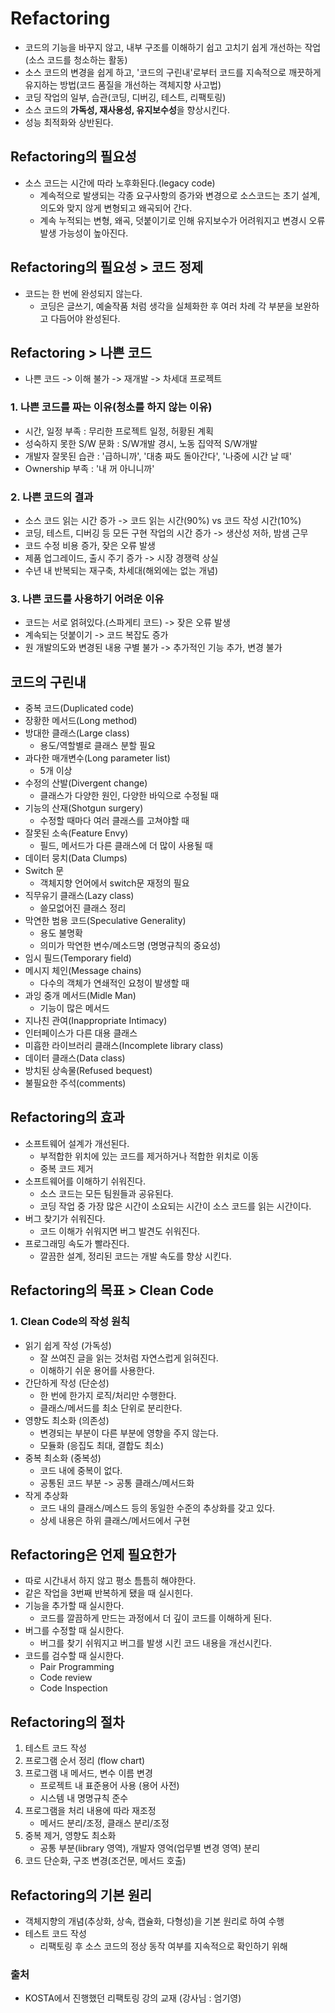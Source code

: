 # Refactoring

- 코드의 기능을 바꾸지 않고, 내부 구조를 이해하기 쉽고 고치기 쉽게 개선하는 작업(소스 코드를 청소하는 활동)
- 소스 코드의 변경을 쉽게 하고, '코드의 구린내'로부터 코드를 지속적으로 깨끗하게 유지하는 방법(코드 품질을 개선하는 객체지향 사고법)
- 코딩 작업의 일부, 습관(코딩, 디버깅, 테스트, 리팩토링)
- 소스 코드의 **가독성, 재사용성, 유지보수성**을 향상시킨다.
- 성능 최적화와 상반된다.



## Refactoring의 필요성

- 소스 코드는 시간에 따라 노후화된다.(legacy code)
  - 계속적으로 발생되는 각종 요구사항의 증가와 변경으로 소스코드는 초기 설계, 의도와 맞지 않게 변형되고 왜곡되어 간다.
  - 계속 누적되는 변형, 왜곡, 덧붙이기로 인해 유지보수가 어려워지고 변경시 오류 발생 가능성이 높아진다.

### 



## Refactoring의 필요성 > 코드 정제

- 코드는 한 번에 완성되지 않는다.
  - 코딩은 글쓰기, 예술작품 처럼 생각을 실체화한 후 여러 차례 각 부분을 보완하고 다듬어야 완성된다.





## Refactoring > 나쁜 코드

- 나쁜 코드 -> 이해 불가  -> 재개발 -> 차세대 프로젝트



### 1. 나쁜 코드를 짜는 이유(청소를 하지 않는 이유)

- 시간, 일정 부족 : 무리한 프로젝트 일정, 허황된 계획
- 성숙하지 못한 S/W 문화 : S/W개발 경시, 노동 집약적 S/W개발
- 개발자 잘못된 습관 : '급하니까', '대충 짜도 돌아간다', '나중에 시간 날 때'
- Ownership 부족 : '내 꺼 아니니까'



### 2. 나쁜 코드의 결과

- 소스 코드 읽는 시간 증가 -> 코드 읽는 시간(90%) vs 코드 작성 시간(10%)
- 코딩, 테스트, 디버깅 등 모든 구현 작업의 시간 증가 -> 생산성 저하, 밤샘 근무
- 코드 수정 비용 증가, 잦은 오류 발생
- 제품 업그레이드, 출시 주기 증가 -> 시장 경쟁력 상실
- 수년 내 반복되는 재구축, 차세대(해외에는 없는 개념)



### 3. 나쁜 코드를 사용하기 어려운 이유

- 코드는 서로 얽혀있다.(스파게티 코드) -> 잦은 오류 발생
- 계속되는 덧붙이기 -> 코드 복잡도 증가
- 원 개발의도와 변경된 내용 구별 불가 -> 추가적인 기능 추가, 변경 불가





## 코드의 구린내

- 중복 코드(Duplicated code)
- 장황한 메서드(Long method)
- 방대한 클래스(Large class)
  - 용도/역할별로 클래스 분할 필요
- 과다한 매개변수(Long parameter list)
  - 5개 이상
- 수정의 산발(Divergent change)
  - 클래스가 다양한 원인, 다양한 바익으로 수정될 때
- 기능의 산재(Shotgun surgery)
  - 수정할 때마다 여러 클래스를 고쳐야할 때
- 잘못된 소속(Feature Envy)
  - 필드, 메서드가 다른 클래스에 더 많이 사용될 때
- 데이터 뭉치(Data Clumps)
- Switch 문
  - 객체지향 언어에서 switch문 재정의 필요
- 직무유기 클래스(Lazy class)
  - 쓸모없어진 클래스 정리
- 막연한 범용 코드(Speculative Generality)
  - 용도 불명확
  - 의미가 막연한 변수/메소드명 (명명규칙의 중요성)
- 임시 필드(Temporary field)
- 메시지 체인(Message chains)
  - 다수의 객체가 연쇄적인 요청이 발생할 때
- 과잉 중개 메서드(Midle Man)
  - 기능이 많은 메서드
- 지나친 관여(Inappropriate Intimacy)
- 인터페이스가 다른 대용 클래스
- 미흡한 라이브러리 클래스(Incomplete library class)
- 데이터 클래스(Data class)
- 방치된 상속물(Refused bequest)
- 불필요한 주석(comments)



## Refactoring의 효과

- 소프트웨어 설계가 개선된다.
  - 부적합한 위치에 있는 코드를 제거하거나 적합한 위치로 이동
  - 중복 코드 제거
- 소프트웨어를 이해하기 쉬워진다.
  - 소스 코드는 모든 팀원들과 공유된다.
  - 코딩 작업 중 가장 많은 시간이 소요되는 시간이 소스 코드를 읽는 시간이다.
- 버그 찾기가 쉬워진다.
  - 코드 이해가 쉬워지면 버그 발견도 쉬워진다.
- 프로그래밍 속도가 빨라진다.
  - 깔끔한 설계, 정리된 코드는 개발 속도를 향상 시킨다.





## Refactoring의 목표 > Clean Code

### 1. Clean Code의 작성 원칙

- 읽기 쉽게 작성 (가독성)
  - 잘 쓰여진 글을 읽는 것처럼 자연스럽게 읽혀진다.
  - 이해하기 쉬운 용어를 사용한다.
- 간단하게 작성 (단순성)
  - 한 번에 한가지 로직/처리만 수행한다.
  - 클래스/메서드를 최소 단위로 분리한다.
- 영향도 최소화 (의존성)
  - 변경되는 부분이 다른 부분에 영향을 주지 않는다.
  - 모듈화 (응집도 최대, 결합도 최소)
- 중복 최소화 (중복성)
  - 코드 내에 중복이 없다.
  - 공통된 코드 부분 -> 공통 클래스/메서드화
- 작게 추상화
  - 코드 내의 클래스/메스드 등의 동일한 수준의 추상화를 갖고 있다.
  - 상세 내용은 하위 클래스/메서드에서 구현





## Refactoring은 언제 필요한가

- 따로 시간내서 하지 않고 평소 틈틈히 해야한다.
- 같은 작업을 3번째 반복하게 됐을 때 실시힌다.
- 기능을 추가할 때 실시한다.
  - 코드를 깔끔하게 만드는 과정에서 더 깊이 코드를 이해하게 된다.
- 버그를 수정할 때 실시한다.
  - 버그를 찾기 쉬워지고 버그를 발생 시킨 코드 내용을 개선시킨다.
- 코드를 검수할 때 실시한다.
  - Pair Programming
  - Code review
  - Code Inspection



## Refactoring의 절차

1. 테스트 코드 작성
2. 프로그램 순서 정리 (flow chart)
3. 프로그램 내 메서드, 변수 이름 변경
   - 프로젝트 내 표준용어 사용 (용어 사전)
   - 시스템 내 명명규칙 준수
4. 프로그램을 처리 내용에 따라 재조정
   - 메서드 분리/조정, 클래스 분리/조정
5. 중복 제거, 영향도 최소화
   - 공통 부분(library 영역), 개발자 영억(업무별 변경 영역) 분리
6. 코드 단순화, 구조 변경(조건문, 메서드 호출)





## Refactoring의 기본 원리

- 객체지향의 개념(추상화, 상속, 캡슐화, 다형성)을 기본 원리로 하여 수행
- 테스트 코드 작성
  - 리팩토링 후 소스 코드의 정상 동작 여부를 지속적으로 확인하기 위해





### 출처

- KOSTA에서 진행했던 리팩토링 강의 교재 (강사님 : 엄기영)